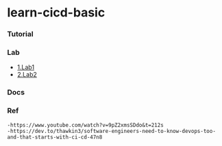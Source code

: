 # learn-cicd-basic

### Tutorial

### Lab
- [1.Lab1](https://github.com/hieunt84/rancher-cicd)
- [2.Lab2](https://www.youtube.com/watch?v=4E80gEen-o0&t=204s)

### Docs

### Ref
    -https://www.youtube.com/watch?v=9pZ2xmsSDdo&t=212s
    -https://dev.to/thawkin3/software-engineers-need-to-know-devops-too-and-that-starts-with-ci-cd-47n8
